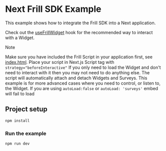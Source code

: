 # Next Frill SDK Example

This example shows how to integrate the Frill SDK into a Next application.

Check out the [useFrillWidget](./src/use-frill-widget.ts) hook for the recommended way to interact with a Widget.

> [!NOTE]
> Make sure you have included the Frill Script in your application first, see [index.html](./index.html).
> Place your script in Next.js Script tag with `strategy="beforeInteractive"`
> If you only need to load the Widget and don't need to interact with it then you may not need to do anything else. The script will automatically attach and detach Widgets and Surveys. This example is for more advanced cases where you need to control, or listen to, the Widget.
> If you are using `autoLoad:false` or `autoLoad: 'surveys'` embed will fail to load

## Project setup

```bash
npm install
```

### Run the example

```bash
npm run dev
```
